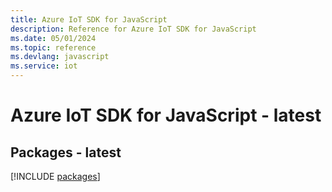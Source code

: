 ```yaml
---
title: Azure IoT SDK for JavaScript
description: Reference for Azure IoT SDK for JavaScript
ms.date: 05/01/2024
ms.topic: reference
ms.devlang: javascript
ms.service: iot
---
```

# Azure IoT SDK for JavaScript - latest
## Packages - latest
[!INCLUDE [packages](iot-index.md)]